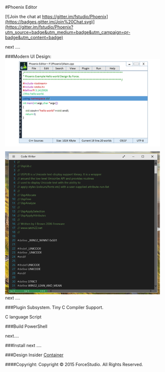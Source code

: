 #Phoenix Editor

[![Join the chat at https://gitter.im/fstudio/Phoenix](https://badges.gitter.im/Join%20Chat.svg)](https://gitter.im/fstudio/Phoenix?utm_source=badge&utm_medium=badge&utm_campaign=pr-badge&utm_content=badge)

next ....

###Modern UI
Design:
![Image](design/PhoenixUI.png)

![Image](design/likecodewriter.png)
next ....


###Plugin Subsystem.
Tiny C Compiler Support.

C language Script


###Build
PowerShell 

next.... 


###Install
next ....

###Design Insider
[Container](./doc/Container/Container.zh-CN.md)

####Copyright:
Copyright &copy; 2015 ForceStudio. All Rights Reserved.

